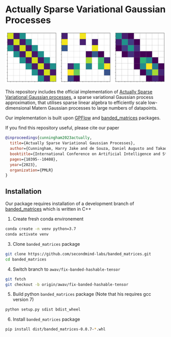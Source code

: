 # Actually Sparse Variational Gaussian Processes

![image](./images/sparse_matrices.png)

This repository includes the official implementation of [Actually Sparse Variational Gaussian processes](https://arxiv.org/abs/2304.05091), a sparse variational Gaussian process approximation, that utilises sparse linear algebra to efficiently scale low-dimensional Matern Gaussian processes to large numbers of datapoints.

Our implementation is built upon [GPFlow](https://github.com/GPflow/GPflow) and [banded_matrices](https://github.com/secondmind-labs/banded_matrices) packages. 

If you find this repository useful, please cite our paper
```bibtex
@inproceedings{cunningham2023actually,
  title={Actually Sparse Variational Gaussian Processes},
  author={Cunningham, Harry Jake and de Souza, Daniel Augusto and Takao, So and van der Wilk, Mark and Deisenroth, Marc Peter},
  booktitle={International Conference on Artificial Intelligence and Statistics},
  pages={10395--10408},
  year={2023},
  organization={PMLR}
}
```

## Installation

Our package requires installation of a development branch of [banded_matrices](https://github.com/secondmind-labs/banded_matrices) which is written in C++

1. Create fresh conda environement
```bash
conda create -n venv python=3.7
conda activate venv
```

3. Clone `banded_matrices` package
```bash
git clone https://github.com/secondmind-labs/banded_matrices.git
cd banded_matrices
```

4. Switch branch to `awav/fix-banded-hashable-tensor`
```bash
git fetch
git checkout -b origin/awav/fix-banded-hashable-tensor 
```

5. Build python `banded_matrices` package (Note that his requires gcc version 7)
```bash
python setup.py sdist bdist_wheel
```

6. Install `banded_matrices` package
```bash
pip install dist/banded_matrices-0.0.7-*.whl
```